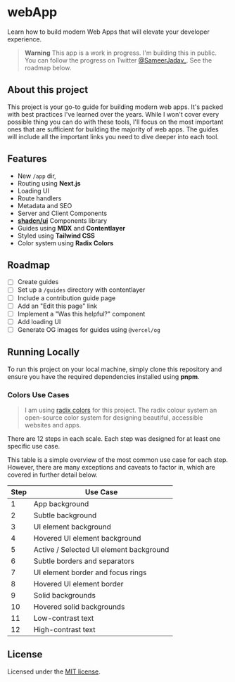 # webApp

Learn how to build modern Web Apps that will elevate your developer experience.

> **Warning**
> This app is a work in progress. I'm building this in public. You can follow the progress on Twitter [@SameerJadav\_](https://twitter.com/SameerJadav_).
> See the roadmap below.

## About this project

This project is your go-to guide for building modern web apps. It's packed with best practices I've learned over the years. While I won't cover every possible thing you can do with these tools, I'll focus on the most important ones that are sufficient for building the majority of web apps. The guides will include all the important links you need to dive deeper into each tool.

## Features

- New `/app` dir,
- Routing using **Next.js**
- Loading UI
- Route handlers
- Metadata and SEO
- Server and Client Components
- **[shadcn/ui](https://ui.shadcn.com)** Components library
- Guides using **MDX** and **Contentlayer**
- Styled using **Tailwind CSS**
- Color system using **Radix Colors**

## Roadmap

- [ ] Create guides
- [ ] Set up a `/guides` directory with contentlayer
- [ ] Include a contribution guide page
- [ ] Add an "Edit this page" link
- [ ] Implement a "Was this helpful?" component
- [ ] Add loading UI
- [ ] Generate OG images for guides using `@vercel/og`

## Running Locally

To run this project on your local machine, simply clone this repository and ensure you have the required dependencies installed using **pnpm**.

### Colors Use Cases

> I am using [radix colors](https://www.radix-ui.com/colors) for this project. The radix colour system an open-source color system for designing beautiful, accessible websites and apps.

There are 12 steps in each scale. Each step was designed for at least one specific use case.

This table is a simple overview of the most common use case for each step. However, there are many exceptions and caveats to factor in, which are covered in further detail below.

| Step | Use Case                                |
| ---- | --------------------------------------- |
| 1    | App background                          |
| 2    | Subtle background                       |
| 3    | UI element background                   |
| 4    | Hovered UI element background           |
| 5    | Active / Selected UI element background |
| 6    | Subtle borders and separators           |
| 7    | UI element border and focus rings       |
| 8    | Hovered UI element border               |
| 9    | Solid backgrounds                       |
| 10   | Hovered solid backgrounds               |
| 11   | Low-contrast text                       |
| 12   | High-contrast text                      |

## License

Licensed under the [MIT license](./LICENSE.md).
